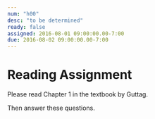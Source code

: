 ```yaml
---
num: "h00"
desc: "to be determined"
ready: false
assigned: 2016-08-01 09:00:00.00-7:00
due: 2016-08-02 09:00:00.00-7:00
---
```


# Reading Assignment

Please read Chapter 1 in the textbook by Guttag.

Then answer these questions.

